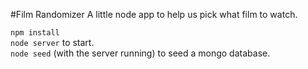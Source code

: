 #Film Randomizer
A little node app to help us pick what film to watch.

`npm install`  
`node server` to start.  
`node seed` (with the server running) to seed a mongo database.
